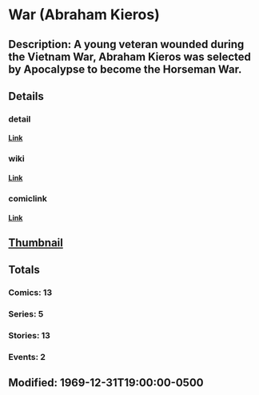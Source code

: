 # War (Abraham Kieros)
## Description: A young veteran wounded during the Vietnam War, Abraham Kieros was selected by Apocalypse to become the Horseman War.
## Details
### detail
#### [Link](http://marvel.com/characters/2519/war?utm_campaign=apiRef&utm_source=225578a89fc76f3d20fbffda5d17a88d)
### wiki
#### [Link](http://marvel.com/universe/War_(Abraham_Kieros)?utm_campaign=apiRef&utm_source=225578a89fc76f3d20fbffda5d17a88d)
### comiclink
#### [Link](http://marvel.com/comics/characters/1009701/war_abraham_kieros?utm_campaign=apiRef&utm_source=225578a89fc76f3d20fbffda5d17a88d)
## [Thumbnail](http://i.annihil.us/u/prod/marvel/i/mg/b/40/image_not_available.jpg)
## Totals
### Comics: 13
### Series: 5
### Stories: 13
### Events: 2
## Modified: 1969-12-31T19:00:00-0500